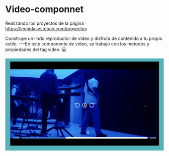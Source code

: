 # Video-componnet

Realizando los proyectos de la página https://leonidasesteban.com/proyectos

Construye un lindo reproductor de video y disfruta de contenido a tu propio estilo.
---En este componente de video, se trabajo con los metodos y propiedades del tag video. 💻

<img src="images/image-readme.png" alt="imagen para el readme">
